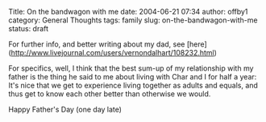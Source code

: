 Title: On the bandwagon with me
date: 2004-06-21 07:34
author: offby1
category: General Thoughts
tags: family
slug: on-the-bandwagon-with-me
status: draft

For further info, and better writing about my dad, see \[here\](<http://www.livejournal.com/users/vernondalhart/108232.html>)

For specifics, well, I think that the best sum-up of my relationship with my father is the thing he said to me about living with Char and I for half a year: It\'s nice that we get to experience living together as adults and equals, and thus get to know each other better than otherwise we would.

Happy Father\'s Day (one day late)
